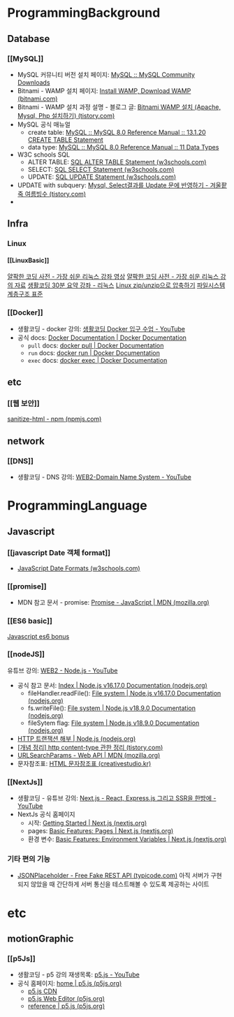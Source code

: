 # ProgrammingBackground
## Database
### [[MySQL]]
- MySQL 커뮤니티 버전 설치 페이지: [MySQL :: MySQL Community Downloads](https://dev.mysql.com/downloads/)
- Bitnami - WAMP 설치 페이지: [Install WAMP, Download WAMP (bitnami.com)](https://bitnami.com/stack/wamp/installer)
 - Bitnami - WAMP 설치 과정 설명 - 블로그 글: [Bitnami WAMP 설치 (Apache, Mysql, Php 설치하기) (tistory.com)](https://aboneu.tistory.com/243)
- MySQL 공식 매뉴얼
	- create table: [MySQL :: MySQL 8.0 Reference Manual :: 13.1.20 CREATE TABLE Statement](https://dev.mysql.com/doc/refman/8.0/en/create-table.html)
	- data type: [MySQL :: MySQL 8.0 Reference Manual :: 11 Data Types](https://dev.mysql.com/doc/refman/8.0/en/data-types.html)
- W3C schools SQL
	- ALTER TABLE: [SQL ALTER TABLE Statement (w3schools.com)](https://www.w3schools.com/sql/sql_alter.asp)
	- SELECT: [SQL SELECT Statement (w3schools.com)](https://www.w3schools.com/sql/sql_select.asp)
	- UPDATE: [SQL UPDATE Statement (w3schools.com)](https://www.w3schools.com/sql/sql_update.asp)
- UPDATE with subquery: [Mysql, Select결과를 Update 문에 반영하기 - 겨울팥죽 여름빙수 (tistory.com)](https://shakddoo.tistory.com/entry/Mysql-Select%EA%B2%B0%EA%B3%BC%EB%A5%BC-Update-%EB%AC%B8%EC%97%90-%EB%B0%98%EC%98%81%ED%95%98%EA%B8%B0)
- 

## Infra
### Linux
#### [[LinuxBasic]]
[얄팍한 코딩 사전 - 가장 쉬운 리눅스 강좌 영상](https://www.youtube.com/watch?v=tPWBF13JIVk&list=PLpO7kx5DnyIExYt0jkyWWjx8XNA2Fx2rI&index=12)
[얄팍한 코딩 사전 - 가장 쉬운 리눅스 강의 자료](https://www.yalco.kr/35_linux/)
[생활코딩 30분 요약 강좌 - 리눅스](https://paullabworkspace.notion.site/Linux-22-1-c569da2147d9496cbae6801b086cef82)
[Linux zip/unzip으로 압축하기](https://www.lesstif.com/lpt/linux-zip-unzip-80248839.html)
[파일시스템 계층구조 표준](https://ko.wikipedia.org/wiki/%ED%8C%8C%EC%9D%BC%EC%8B%9C%EC%8A%A4%ED%85%9C_%EA%B3%84%EC%B8%B5%EA%B5%AC%EC%A1%B0_%ED%91%9C%EC%A4%80) 

### [[Docker]]
- 생활코딩 - docker 강의: [생활코딩 Docker 입구 수업 - YouTube](https://www.youtube.com/playlist?list=PLuHgQVnccGMDeMJsGq2O-55Ymtx0IdKWf)
- 공식 docs: [Docker Documentation | Docker Documentation](https://docs.docker.com/)
	- `pull` docs:  [docker pull | Docker Documentation](https://docs.docker.com/engine/reference/commandline/pull/)
	- `run` docs: [docker run | Docker Documentation](https://docs.docker.com/engine/reference/commandline/run/)
	- `exec` docs: [docker exec | Docker Documentation](https://docs.docker.com/engine/reference/commandline/exec/)

## etc
### [[웹 보안]]
[sanitize-html - npm (npmjs.com)](https://www.npmjs.com/package/sanitize-html)

## network
### [[DNS]]
- 생활코딩 - DNS 강의: [WEB2-Domain Name System - YouTube](https://www.youtube.com/playlist?list=PLuHgQVnccGMCI75J-rC8yZSVGZq3gYsFp)

# ProgrammingLanguage
## Javascript
### [[javascript Date 객체 format]]
- [JavaScript Date Formats (w3schools.com)](https://www.w3schools.com/js/js_date_formats.asp)

### [[promise]]
- MDN 참고 문서 - promise: [Promise - JavaScript | MDN (mozilla.org)](https://developer.mozilla.org/ko/docs/Web/JavaScript/Reference/Global_Objects/Promise)

### [[ES6 basic]]
[Javascript es6 bonus](https://www.inflearn.com/course/%EC%9E%90%EB%B0%94%EC%8A%A4%ED%81%AC%EB%A6%BD%ED%8A%B8-es6-%EB%B3%B4%EB%84%88%EC%8A%A4/dashboard)

### [[nodeJS]]
유튜브 강의: [WEB2 - Node.js - YouTube](https://www.youtube.com/playlist?list=PLuHgQVnccGMA9QQX5wqj6ThK7t2tsGxjm)
- 공식 참고 문서: [Index | Node.js v16.17.0 Documentation (nodejs.org)](https://nodejs.org/dist/latest-v16.x/docs/api/)
	- fileHandler.readFile(): [File system | Node.js v16.17.0 Documentation (nodejs.org)](https://nodejs.org/dist/latest-v16.x/docs/api/fs.html#filehandlereadfileoptions)
	- fs.writeFile(): [File system | Node.js v18.9.0 Documentation (nodejs.org)](https://nodejs.org/api/fs.html#fswritefilefile-data-options-callback)
	- fileSytem flag: [File system | Node.js v18.9.0 Documentation (nodejs.org)](https://nodejs.org/api/fs.html#file-system-flags)
- [HTTP 트랜잭션 해부 | Node.js (nodejs.org)](https://nodejs.org/ko/docs/guides/anatomy-of-an-http-transaction/)
- [[개념 정리] http content-type 관한 정리 (tistory.com)](https://yunzema.tistory.com/186)
- [URLSearchParams - Web API | MDN (mozilla.org)](https://developer.mozilla.org/ko/docs/Web/API/URLSearchParams)
- 문자참조표: [HTML 문자참조표 (creativestudio.kr)](https://creativestudio.kr/2106)

### [[NextJs]]
- 생활코딩 - 유튜브 강의: [Next.js - React, Express.js 그리고 SSR을 한방에 - YouTube](https://www.youtube.com/watch?v=ECMB4kUCKWQ)
- NextJs 공식 홈페이지 
	- 시작: [Getting Started | Next.js (nextjs.org)](https://nextjs.org/docs)
	- pages: [Basic Features: Pages | Next.js (nextjs.org)](https://nextjs.org/docs/basic-features/pages)
	- 환경 변수: [Basic Features: Environment Variables | Next.js (nextjs.org)](https://nextjs.org/docs/basic-features/environment-variables)

### 기타 편의 기능
- [JSONPlaceholder - Free Fake REST API (typicode.com)](https://jsonplaceholder.typicode.com/)
	아직 서버가 구현되지 않았을 때 간단하게 서버 통신을 테스트해볼 수 있도록 제공하는 사이트

# etc
## motionGraphic
### [[p5Js]]
- 생활코딩 - p5 강의 재생목록: [p5.js - YouTube](https://www.youtube.com/playlist?list=PLuHgQVnccGMCEvYJCyey1AlwT1yyBZK6c)
- 공식 홈페이지: [home | p5.js (p5js.org)](https://p5js.org/)
	- [p5.js CDN](https://cdn.jsdelivr.net/npm/p5/lib/)
	- [p5.js Web Editor (p5js.org)](https://editor.p5js.org/)
	- [reference | p5.js (p5js.org)](https://p5js.org/reference/)